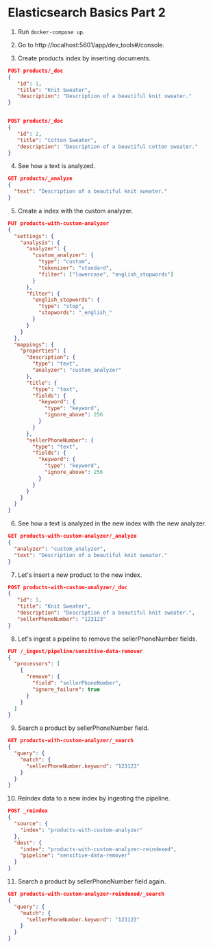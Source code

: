 # Elasticsearch Basics Part 2

1. Run `docker-compose up`.

2. Go to http://localhost:5601/app/dev_tools#/console.

3. Create products index by inserting documents.
```json
POST products/_doc
{
   "id": 1, 
   "title": "Knit Sweater",
   "description": "Description of a beautiful knit sweater."
}


POST products/_doc
{
   "id": 2, 
   "title": "Cotton Sweater",
   "description": "Description of a beautiful cotton sweater."
}
```

4. See how a text is analyzed.
```json
GET products/_analyze
{
  "text": "Description of a beautiful knit sweater."
}
```

5. Create a index with the custom analyzer.
```json
PUT products-with-custom-analyzer
{
  "settings": {
    "analysis": {
      "analyzer": {
        "custom_analyzer": {
          "type": "custom",
          "tokenizer": "standard",
          "filter": ["lowercase", "english_stopwords"]
        }
      },
      "filter": {
        "english_stopwords": {
          "type": "stop",
          "stopwords": "_english_" 
        }
      }
    }
  },
  "mappings": {
    "properties": {
      "description": {
        "type": "text",
        "analyzer": "custom_analyzer"
      },
      "title": {
        "type": "text",
        "fields": {
          "keyword": {
            "type": "keyword",
            "ignore_above": 256
          }
        }
      },
      "sellerPhoneNumber": {
        "type": "text",
        "fields": {
          "keyword": {
            "type": "keyword",
            "ignore_above": 256
          }
        }
      }
    }
  }
}
```

6. See how a text is analyzed in the new index with the new analyzer.
```json
GET products-with-custom-analyzer/_analyze
{
  "analyzer": "custom_analyzer",
  "text": "Description of a beautiful knit sweater."
}
```

7. Let's insert a new product to the new index.
```json
POST products-with-custom-analyzer/_doc
{
   "id": 1, 
   "title": "Knit Sweater",
   "description": "Description of a beautiful knit sweater.",
   "sellerPhoneNumber": "123123"
}
```

8. Let's ingest a pipeline to remove the sellerPhoneNumber fields.
```json
PUT /_ingest/pipeline/sensitive-data-remover
{
  "processors": [
    {
      "remove": {
        "field": "sellerPhoneNumber",
        "ignore_failure": true
      }
    }
  ]
}
```

9. Search a product by sellerPhoneNumber field.
```json
GET products-with-custom-analyzer/_search
{
  "query": {
    "match": {
      "sellerPhoneNumber.keyword": "123123"
    }
  }
}
```

10. Reindex data to a new index by ingesting the pipeline.
```json
POST _reindex
{
  "source": {
    "index": "products-with-custom-analyzer"
  },
  "dest": {
    "index": "products-with-custom-analyzer-reindexed",
    "pipeline": "sensitive-data-remover"
  }
}
```

11. Search a product by sellerPhoneNumber field again.
```json
GET products-with-custom-analyzer-reindexed/_search
{
  "query": {
    "match": {
      "sellerPhoneNumber.keyword": "123123"
    }
  }
}
```